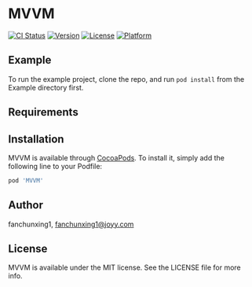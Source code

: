 # MVVM

[![CI Status](https://img.shields.io/travis/fanchunxing1/MVVM.svg?style=flat)](https://travis-ci.org/fanchunxing1/MVVM)
[![Version](https://img.shields.io/cocoapods/v/MVVM.svg?style=flat)](https://cocoapods.org/pods/MVVM)
[![License](https://img.shields.io/cocoapods/l/MVVM.svg?style=flat)](https://cocoapods.org/pods/MVVM)
[![Platform](https://img.shields.io/cocoapods/p/MVVM.svg?style=flat)](https://cocoapods.org/pods/MVVM)

## Example

To run the example project, clone the repo, and run `pod install` from the Example directory first.

## Requirements

## Installation

MVVM is available through [CocoaPods](https://cocoapods.org). To install
it, simply add the following line to your Podfile:

```ruby
pod 'MVVM'
```

## Author

fanchunxing1, fanchunxing1@joyy.com

## License

MVVM is available under the MIT license. See the LICENSE file for more info.
